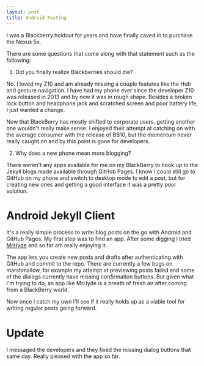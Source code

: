 ```yaml
---
layout: post
title: Android Posting
---
```


I was a Blackberry holdout for years and have finally caved in to purchase the Nexus 5x.

There are some questions that come along with that statement such as the following:

1. Did you finally realize Blackberries should die?

No. I loved my Z10 and am already missing a couple features like the Hub and gesture navigation. I have had my phone ever since the developer Z10 was released in 2013 and by now it was in rough shape. Besides a broken lock button and headphone jack and scratched screen and poor battery life, I just wanted a change.

Now that BlackBerry has mostly shifted to corporate users, getting another one wouldn't really make sense. I enjoyed their attempt at catching on with the average consumer with the release of BB10, but the momentum never really caught on and by this point is gone for developers.

2. Why does a new phone mean more blogging?

There weren't any apps available for me on my BlackBerry to hook up to the Jekyll blogs made available through GitHub Pages. I know I could still go to GitHub on my phone and switch to desktop mode to edit a post, but for creating new ones and getting a good interface it was a pretty poor solution.

# Android Jekyll Client

It's a really simple process to write blog posts on the go with Android and GitHub Pages. My first step was to find an app. After some digging I tried [MrHyde](https://github.com/FauDroids/MrHyde) and so far am really enjoying it.

The app lets you create new posts and drafts after authenticating with GitHub and commit to the repo. There are currently a few bugs on marshmallow, for example my attempt at previewing posts failed and some of the dialogs currently have missing confirmation buttons. But given what I'm trying to do, an app like MrHyde is a breath of fresh air after coming from a BlackBerry world.

Now once I catch my own I'll see if it really holds up as a viable tool for writing regular posts going forward.

# Update

I messaged the developers and they fixed the missing dialog buttons that same day. Really pleased with the app so far.
